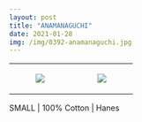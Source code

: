 ```yaml
---
layout: post
title: "ANAMANAGUCHI"
date: 2021-01-28
img: /img/0392-anamanaguchi.jpg
---
```




<table style="width:100%;"><tr><td style="vertical-align:top;">
      <figure class="tmblr-full" data-orig-height="2048" data-orig-width="1365" data-orig-src="https://concertshirts.netlify.app/shirts/0392/0392-01.jpg"><img src="https://64.media.tumblr.com/651c8d22252327a1b11ee6ae4122a487/a7c871d11068e8a2-2c/s540x810/ade04d93433bd55aaecbcdf1db226da7c86e2d44.jpg" data-orig-height="2048" data-orig-width="1365" data-orig-src="https://concertshirts.netlify.app/shirts/0392/0392-01.jpg"/></figure></td>
    <td style="vertical-align:top;">
      <figure class="tmblr-full" data-orig-height="2048" data-orig-width="1365" data-orig-src="https://concertshirts.netlify.app/shirts/0392/0392-02.jpg"><img src="https://64.media.tumblr.com/11034feb4c2093789a46544453469e39/a7c871d11068e8a2-9b/s540x810/40607619f5045d31337379cd3269531bafb812c6.jpg" data-orig-height="2048" data-orig-width="1365" data-orig-src="https://concertshirts.netlify.app/shirts/0392/0392-02.jpg"/></figure></td>
  </tr></table><p>
  SMALL | 100% Cotton | Hanes
</p>

